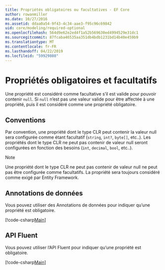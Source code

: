 ```yaml
---
title: Propriétés obligatoires ou facultatives - EF Core
author: rowanmiller
ms.date: 10/27/2016
ms.assetid: ddaa0a54-9f43-4c34-aae3-f95c96c69842
uid: core/modeling/required-optional
ms.openlocfilehash: 564d9e62e2ed4f1a52b569630ed4994529e31dc1
ms.sourcegitcommit: 87fcaba46535aa351db4bdb1231bd14b40e459b9
ms.translationtype: MT
ms.contentlocale: fr-FR
ms.lasthandoff: 04/22/2019
ms.locfileid: "59929808"
---
```

# <a name="required-and-optional-properties"></a>Propriétés obligatoires et facultatifs

Une propriété est considéré comme facultative s’il est valide pour pouvoir contenir `null`. Si `null` n’est pas une valeur valide pour être affectée à une propriété, puis il est considéré comme une propriété obligatoire.

## <a name="conventions"></a>Conventions

Par convention, une propriété dont le type CLR peut contenir la valeur null sera configurée comme étant facultatif (`string`, `int?`, `byte[]`, etc..). Les propriétés dont le type CLR ne peut pas contenir de valeur null seront configurées en fonction des besoins (`int`, `decimal`, `bool`, etc..).

> [!NOTE]  
> Une propriété dont le type CLR ne peut pas contenir de valeur null ne peut pas être configurée comme facultatifs. La propriété sera toujours considéré comme exigé par Entity Framework.

## <a name="data-annotations"></a>Annotations de données

Vous pouvez utiliser des Annotations de données pour indiquer qu’une propriété est obligatoire.

[!code-csharp[Main](../../../samples/core/Modeling/DataAnnotations/Samples/Required.cs?highlight=14)]

## <a name="fluent-api"></a>API Fluent

Vous pouvez utiliser l’API Fluent pour indiquer qu’une propriété est obligatoire.

[!code-csharp[Main](../../../samples/core/Modeling/FluentAPI/Samples/Required.cs?highlight=11-13)]

